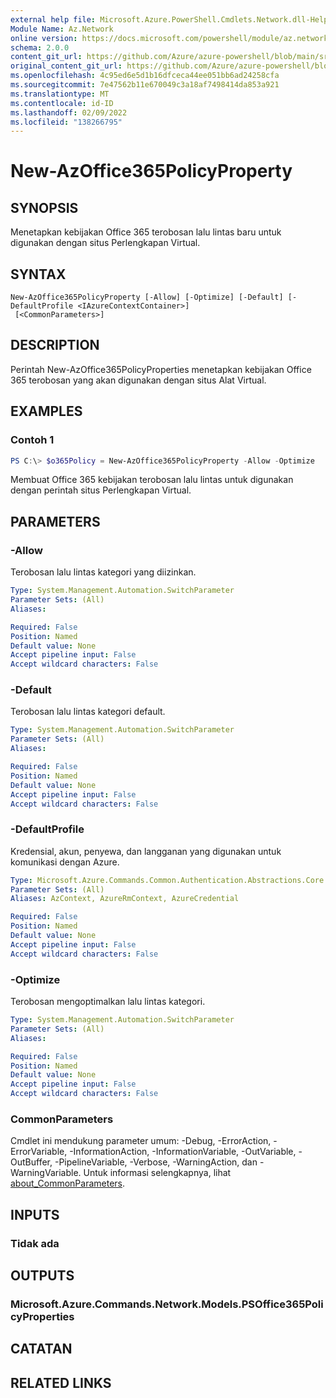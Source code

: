```yaml
---
external help file: Microsoft.Azure.PowerShell.Cmdlets.Network.dll-Help.xml
Module Name: Az.Network
online version: https://docs.microsoft.com/powershell/module/az.network/new-azoffice365policyproperty
schema: 2.0.0
content_git_url: https://github.com/Azure/azure-powershell/blob/main/src/Network/Network/help/New-AzOffice365PolicyProperty.md
original_content_git_url: https://github.com/Azure/azure-powershell/blob/main/src/Network/Network/help/New-AzOffice365PolicyProperty.md
ms.openlocfilehash: 4c95ed6e5d1b16dfceca44ee051bb6ad24258cfa
ms.sourcegitcommit: 7e47562b11e670049c3a18af7498414da853a921
ms.translationtype: MT
ms.contentlocale: id-ID
ms.lasthandoff: 02/09/2022
ms.locfileid: "138266795"
---
```

# New-AzOffice365PolicyProperty

## SYNOPSIS
Menetapkan kebijakan Office 365 terobosan lalu lintas baru untuk digunakan dengan situs Perlengkapan Virtual.

## SYNTAX

```
New-AzOffice365PolicyProperty [-Allow] [-Optimize] [-Default] [-DefaultProfile <IAzureContextContainer>]
 [<CommonParameters>]
```

## DESCRIPTION
Perintah New-AzOffice365PolicyProperties menetapkan kebijakan Office 365 terobosan yang akan digunakan dengan situs Alat Virtual. 

## EXAMPLES

### Contoh 1
```powershell
PS C:\> $o365Policy = New-AzOffice365PolicyProperty -Allow -Optimize 
```

Membuat Office 365 kebijakan terobosan lalu lintas untuk digunakan dengan perintah situs Perlengkapan Virtual.

## PARAMETERS

### -Allow
Terobosan lalu lintas kategori yang diizinkan.

```yaml
Type: System.Management.Automation.SwitchParameter
Parameter Sets: (All)
Aliases:

Required: False
Position: Named
Default value: None
Accept pipeline input: False
Accept wildcard characters: False
```

### -Default
Terobosan lalu lintas kategori default.

```yaml
Type: System.Management.Automation.SwitchParameter
Parameter Sets: (All)
Aliases:

Required: False
Position: Named
Default value: None
Accept pipeline input: False
Accept wildcard characters: False
```

### -DefaultProfile
Kredensial, akun, penyewa, dan langganan yang digunakan untuk komunikasi dengan Azure.

```yaml
Type: Microsoft.Azure.Commands.Common.Authentication.Abstractions.Core.IAzureContextContainer
Parameter Sets: (All)
Aliases: AzContext, AzureRmContext, AzureCredential

Required: False
Position: Named
Default value: None
Accept pipeline input: False
Accept wildcard characters: False
```

### -Optimize
Terobosan mengoptimalkan lalu lintas kategori.

```yaml
Type: System.Management.Automation.SwitchParameter
Parameter Sets: (All)
Aliases:

Required: False
Position: Named
Default value: None
Accept pipeline input: False
Accept wildcard characters: False
```

### CommonParameters
Cmdlet ini mendukung parameter umum: -Debug, -ErrorAction, -ErrorVariable, -InformationAction, -InformationVariable, -OutVariable, -OutBuffer, -PipelineVariable, -Verbose, -WarningAction, dan -WarningVariable. Untuk informasi selengkapnya, lihat [about_CommonParameters](http://go.microsoft.com/fwlink/?LinkID=113216).

## INPUTS

### Tidak ada

## OUTPUTS

### Microsoft.Azure.Commands.Network.Models.PSOffice365PolicyProperties

## CATATAN

## RELATED LINKS
